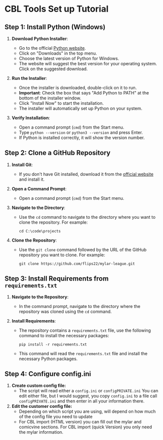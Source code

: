 # CBL Tools Set up Tutorial

## Step 1: Install Python (Windows)

1. **Download Python Installer**:
    - Go to the official [Python website](https://www.python.org/).
    - Click on "Downloads" in the top menu.
    - Choose the latest version of Python for Windows.
    - The website will suggest the best version for your operating system. Click on the suggested download.

2. **Run the Installer**:
    - Once the installer is downloaded, double-click on it to run.
    - **Important**: Check the box that says "Add Python to PATH" at the bottom of the installer window.
    - Click "Install Now" to start the installation.
    - The installer will automatically set up Python on your system.

3. **Verify Installation**:
    - Open a command prompt (`cmd`) from the Start menu.
    - Type `python --version` or `python3 --version` and press Enter.
    - If Python is installed correctly, it will show the version number.

## Step 2: Clone a GitHub Repository

1. **Install Git**:
    - If you don't have Git installed, download it from the [official website](https://git-scm.com/downloads) and install it.

2. **Open a Command Prompt**:
    - Open a command prompt (`cmd`) from the Start menu.

3. **Navigate to the Directory**:
    - Use the `cd` command to navigate to the directory where you want to clone the repository. For example:
        ```shell
        cd C:\code\projects
        ```

4. **Clone the Repository**:
    - Use the `git clone` command followed by the URL of the GitHub repository you want to clone. For example:
        ```shell
        git clone https://github.com/flips22/mylar-league.git
        ```

## Step 3: Install Requirements from `requirements.txt`

1. **Navigate to the Repository**:
    - In the command prompt, navigate to the directory where the repository was cloned using the `cd` command.

2. **Install Requirements**:
    - The repository contains a `requirements.txt` file, use the following command to install the necessary packages:
        ```shell
        pip install -r requirements.txt
        ```
    - This command will read the `requirements.txt` file and install the necessary Python packages.

## Step 4: Configure config.ini
1. **Create custom config file:**
    - The script will read either a `config.ini` or `configPRIVATE.ini` You can edit either file, but I would suggest, you copy `config.ini` to a file call `configPRIVATE.ini` and then enter in all your information there.
2. **Edit the customer config file:**
    - Depending on which script you are using, will depend on how much of the config file you need to update
    - For CBL import (HTML version) you can fill out the mylar and comicvine sections. For CBL import (quick Version) you only need the mylar information.
    